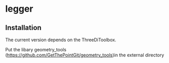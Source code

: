 # legger



## Installation

The current version depends on the ThreeDiToolbox.

Put the libary geometry_tools (https://github.com/GetThePointGit/geometry_tools)in the external directory


